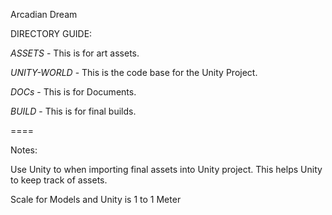 Arcadian Dream

DIRECTORY GUIDE:

*ASSETS* - This is for art assets.

*UNITY-WORLD* - This is the code base for the Unity Project.

*DOCs* - This is for Documents.

*BUILD* - This is for final builds.

====

Notes:

Use Unity to when importing final assets into Unity project.  This helps Unity to keep track of assets.

Scale for Models and Unity is 1 to 1 Meter


